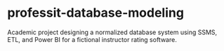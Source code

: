 # professit-database-modeling
Academic project designing a normalized database system using SSMS, ETL, and Power BI for a fictional instructor rating software.
